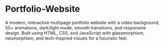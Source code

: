 # Portfolio-Website
A modern, interactive multipage portfolio website with a video background, 50+ animations, dark/light mode, smooth transitions, and responsive design. Built using HTML, CSS, and JavaScript with glassmorphism, neumorphism, and tech-inspired visuals for a futuristic feel.
